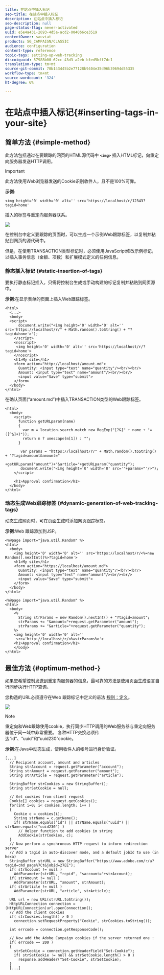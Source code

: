 ```yaml
---
title: 在站点中插入标记
seo-title: 在站点中插入标记
description: 在站点中插入标记
seo-description: null
page-status-flag: never-activated
uuid: e5e4a431-2093-4d5a-acd2-0040b6ce3519
contentOwner: sauviat
products: SG_CAMPAIGN/CLASSIC
audience: configuration
content-type: reference
topic-tags: setting-up-web-tracking
discoiquuid: 57988b00-62cc-43d3-a2eb-bfed5bff7dc1
translation-type: tm+mt
source-git-commit: 70b143445b2e77128b9404e35d96b39694d55335
workflow-type: tm+mt
source-wordcount: '324'
ht-degree: 6%

---
```



# 在站点中插入标记{#inserting-tags-in-your-site}

## 简单方法 {#simple-method}

此方法包括通过在要跟踪的网页的HTML源代码中 **`<img>`** 插入HTML标记，向重定向服务器发送HTTP调用。

>[!IMPORTANT]
>
>此方法使用Web浏览器发送的Cookie识别收件人，且不是100%可靠。

**示例**:

```
<img height='0' width='0' alt='' src='https://localhost/r/12343?tagid=home'
```

插入的标签与重定向服务器联系。

![](assets/d_ncs_integration_webtracking_structure2.png)

在控制台中定义要跟踪的页面时，可以生成一个示例Web跟踪标签，以复制并粘贴到网页的源代码中。

但是，在使用TRANSACTION类型标记时，必须使用JavaScript修改示例标记，以插入事务信息（金额、项数）和扩展模式定义的任何信息。

### 静态插入标记 {#static-insertion-of-tags}

要执行静态标记插入，只需将控制台生成或手动构建的标记复制并粘贴到网页源中。

**示例**:在显示表单的页面上插入Web跟踪标签。

```
<html>
  <...>
  <body>
  <script>
      document.write("<img height='0' width='0' alt='' src='https://localhost/r/" + Math.random().toString() + "?tagid=home'>");
    </script>
    <noscript>
     <img height='0' width='0' alt='' src='https://localhost/r/?tagid=home'>
    </noscript>
    <h1>My site</h1>
    <form action="http://localhost/amount.md">
      Quantity: <input type="text" name="quantity"/><br/><br/>
      Amount: <input type="text" name="amount"/><br/><br/>
      <input value="Save" type="submit">
    </form>
  </body>
</html>
```

在确认页面(“amount.md”)中插入TRANSACTION类型的Web跟踪标签。

```
<html>
  <body>
    <script>
      function getURLparam(name) 
      {
        var m = location.search.match new RegExp("[?&]" + name + "=([^&]+)"));
        return m ? unescape(m[1]) : "";
      }
 
       var params = "https://localhost/r/" + Math.random().toString() + "?tagid=amount&amount="
                      +getURLparam("amount")+"&article="+getURLparam("quantity");
       document.write("<img height='0' width='0' src='"+params+"'/>");
    </script>

    <h1>Approval confirmation</h1>
  </body>
</html>
```

### 动态生成Web跟踪标签 {#dynamic-generation-of-web-tracking-tags}

动态生成网页时，可在页面生成时添加网页跟踪标签。

**示例**:Web 跟踪添加到JSP。

```
<%@page import="java.util.Random" %>
<html>
  <body>
    <img height='0' width='0' alt='' src='https://localhost/r/<%=new Random().nextInt()%>?tagid=home'>
    <h1>My site</h1>
    <form action="https://localhost/amount.md">
      Quantity: <input type="text" name="quantity"/><br/><br/>
      Amount: <input type="text" name="amount"/><br/><br/>
      <input value="Save" type="submit">
    </form>
  </body>
</html>
```

```
<%@page import="java.util.Random" %>
<html>
  <body>
    <%  
      String strParams = new Random().nextInt() + "?tagid=amount";
      strParams += "&amount="+request.getParameter("amount");
      strParams += "&article="+request.getParameter("quantity");
    %>
    <img height='0' width='0' alt=''
     src='http://localhost/r/<%=strParams%>'>
    <h1>Approval confirmation</h1>
    </body>
</html>
```

## 最佳方法 {#optimum-method-}

如果您希望控制发送到重定向服务器的信息，最可靠的方法是使用页面生成语言自行同步执行HTTP查询。

您构造的URL必须遵守在Web 跟踪标记中定义的语法 [规则：定义](../../configuration/using/web-tracking-tag--definition.md)。

![](assets/d_ncs_integration_webtracking_structure3.png)

>[!NOTE]
>
>重定向和Web跟踪使用cookie，执行同步HTTP调用的Web服务器与重定向服务器位于同一域中非常重要。 各种HTTP交换必须传达“id”、“uuid”和“uuid230”cookie。

**示例**:在Java中动态生成，使用收件人的帐号进行身份验证。

```
[...]
  // Recipient account, amount and articles
  String strAccount = request.getParameter("account");
  String strAmount = request.getParameter("amount");
  String strArticle = request.getParameter("article");

  StringBuffer strCookies = new StringBuffer();
  String strSetCookie = null;

  // Get cookies from client request
  Cookie[] cookies = request.getCookies();
  for(int i=0; i< cookies.length; i++ )
  {
    Cookie c = cookies[i];
    String strName = c.getName();
    if( strName.equals("id") || strName.equals("uuid") || strName.equals("uuid230") )
      // Helper function to add cookies in string
      AddCookie(strCookies, c);
  }
  // Now perform a synchronous HTTP request to inform redirection server
  // Add a tagid in auto-discover mode, and a default jobId to use (in hexa)
  StringBuffer strURL = new StringBuffer("https://www.adobe.com/r/a?tagid=cmd_page%7Ct&jobid=27EE");
  if( strAccount != null )
    AddParameter(strURL, "rcpid", "saccount="+strAccount);
  if( strAmount != null )
    AddParameter(strURL, "amount", strAmount);
  if( strArticle != null )
    AddParameter(strURL, "article", strArticle);
  
  URL url = new URL(strURL.toString());
  HttpURLConnection connection = (HttpURLConnection)url.openConnection();
  // Add the client cookies
  if( strCookies.length() > 0 )
    connection.setRequestProperty("Cookie", strCookies.toString());

  int errcode = connection.getResponseCode();

  // Now add the Adobe Campaign cookies if the server returned one :
  if( errcode == 200 )
  {
    strSetCookie = connection.getHeaderField("Set-Cookie");
    if( strSetCookie != null && strSetCookie.length() > 0 )
      response.addHeader("Set-Cookie", strSetCookie);
  }
  [...]
```

